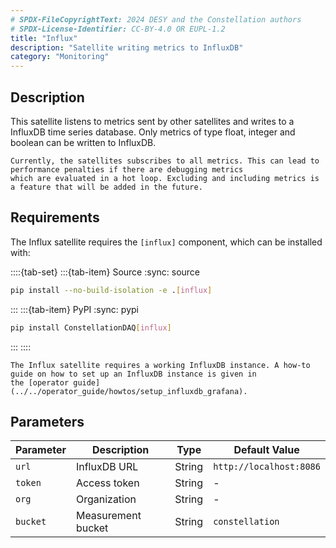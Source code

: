 ```yaml
---
# SPDX-FileCopyrightText: 2024 DESY and the Constellation authors
# SPDX-License-Identifier: CC-BY-4.0 OR EUPL-1.2
title: "Influx"
description: "Satellite writing metrics to InfluxDB"
category: "Monitoring"
---
```


## Description

This satellite listens to metrics sent by other satellites and writes to a InfluxDB time series database.
Only metrics of type float, integer and boolean can be written to InfluxDB.

```{warning}
Currently, the satellites subscribes to all metrics. This can lead to performance penalties if there are debugging metrics
which are evaluated in a hot loop. Excluding and including metrics is a feature that will be added in the future.
```

## Requirements

The Influx satellite requires the `[influx]` component, which can be installed with:

::::{tab-set}
:::{tab-item} Source
:sync: source

```sh
pip install --no-build-isolation -e .[influx]
```

:::
:::{tab-item} PyPI
:sync: pypi

```sh
pip install ConstellationDAQ[influx]
```

:::
::::

```{note}
The Influx satellite requires a working InfluxDB instance. A how-to guide on how to set up an InfluxDB instance is given in
the [operator guide](../../operator_guide/howtos/setup_influxdb_grafana).
```

## Parameters

| Parameter | Description | Type | Default Value |
|-----------|-------------|------|---------------|
| `url` | InfluxDB URL | String | `http://localhost:8086` |
| `token` | Access token | String | - |
| `org` | Organization | String | - |
| `bucket` | Measurement bucket | String | `constellation` |
